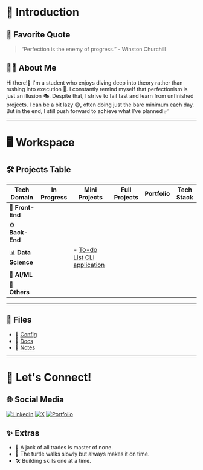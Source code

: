 # 🌟 Introduction

## 💬 Favorite Quote

> “Perfection is the enemy of progress.” - Winston Churchill

## 👩‍💻 About Me

Hi there!👋 I'm a student who enjoys diving deep into theory rather than rushing into execution 🚀. I constantly remind myself that perfectionism is just an illusion 🎭. 
Despite that, I strive to fail fast and learn from unfinished projects.
I can be a bit lazy 😅, often doing just the bare minimum each day. But in the end, I still push forward to achieve what I’ve planned ✅

---

# 🖥️ Workspace

## 🛠️ Projects Table
 
| Tech Domain   | In Progress | Mini Projects | Full Projects | Portfolio | Tech Stack |
|--------------|------------|--------------|--------------|------------|------------|
| 🎨 **Front-End** |  |  |  |  | |
| ⚙️ **Back-End** |  |  |  |  | |
| 📊 **Data Science** |  | - [To-do List CLI application](https://github.com/Promatheusz/To-do-List-CLI-application) |  |  | |
| 🤖 **AI/ML** |  |  |  |  |  |
| 🔧 **Others** |  |  |  |  |  |

---

## 📂 Files  

- 💾 [Config](#)
- 📑 [Docs](#)
- 📒 [Notes](#)  

---

# 🔗 Let's Connect!  

## 🌐 Social Media  
[![LinkedIn](https://img.shields.io/badge/LinkedIn-0077B5?style=for-the-badge&logo=linkedin&logoColor=white)](https://www.linkedin.com/in/promatheusz/) 
[![X](https://img.shields.io/badge/Twitter-1DA1F2?style=for-the-badge&logo=twitter&logoColor=white)](https://x.com/Promatheuszek) 
[![Portfolio](https://img.shields.io/badge/Portfolio-000000?style=for-the-badge&logo=world&logoColor=white)](#)  

## ✨ Extras  

- 🧠 A jack of all trades is master of none. 
- 🐢 The turtle walks slowly but always makes it on time.
- 🛠️ Building skills one at a time.
